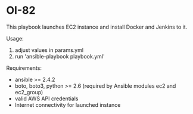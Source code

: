 # OI-82

This playbook launches EC2 instance and install Docker and Jenkins to it.

Usage:
  1) adjust values in params.yml
  2) run 'ansible-playbook playbook.yml'
  
Requirements:
  - ansible >= 2.4.2
  - boto, boto3, python >= 2.6 (required by Ansible modules ec2 and ec2_group)
  - valid AWS API credentials
  - Internet connectivity for launched instance
